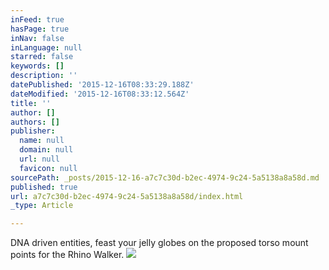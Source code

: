 ```yaml
---
inFeed: true
hasPage: true
inNav: false
inLanguage: null
starred: false
keywords: []
description: ''
datePublished: '2015-12-16T08:33:29.188Z'
dateModified: '2015-12-16T08:33:12.564Z'
title: ''
author: []
authors: []
publisher:
  name: null
  domain: null
  url: null
  favicon: null
sourcePath: _posts/2015-12-16-a7c7c30d-b2ec-4974-9c24-5a5138a8a58d.md
published: true
url: a7c7c30d-b2ec-4974-9c24-5a5138a8a58d/index.html
_type: Article

---
```

DNA driven entities, feast your jelly globes on the proposed torso mount points for the Rhino Walker.
![](https://the-grid-user-content.s3-us-west-2.amazonaws.com/83a95aa1-d9fe-4625-a301-ad2081a2af09.png)